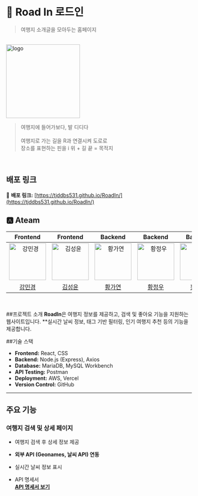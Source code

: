 # 🛫 Road In 로드인
> 여행지 소개글을 모아두는 홈페이지

<br>

<img src="https://github.com/user-attachments/assets/14a66e0b-c944-42db-840a-20ee8938a720" width=200px alt="logo"/>

> 여행지에 들어가보다, 발 디디다<br><br>
여행지로 가는 길을 R과 연결시켜 도로로<br>
장소를 표현하는 핀을 i 위 + 길 끝 = 목적지<br>

<br>

## 배포 링크
🔗 **배포 링크:** [https://tjddbs531.github.io/RoadIn/](https://tjddbs531.github.io/RoadIn/)

## 🅰️ Ateam
| Frontend | Frontend | Backend | Backend | Backend |
| :-----: | :-----: | :------: | :------: | :------: |
| <img src="https://avatars.githubusercontent.com/u/109705781?v=4" width=100px alt="강민경"/> | <img src="https://avatars.githubusercontent.com/u/86221268?v=4" width=100px alt="김성윤"/> | <img src="https://avatars.githubusercontent.com/u/195740930?v=4" width=100px alt="황가연"/> | <img src="https://avatars.githubusercontent.com/u/108311766?v=4" width=100px alt="황정우"/> | <img src="https://avatars.githubusercontent.com/u/177294056?v=4" width=100px alt="황지은"/> |
| [강민경](https://github.com/mingyeong0210)|[김성윤](https://github.com/tjddbs531)|[황가연](https://github.com/hwanga12)|[황정우](https://github.com/Tory99)|[황지은](https://github.com/HwangJieun03)|

<br>

##프로젝트 소개
**RoadIn**은 여행지 정보를 제공하고, 검색 및 좋아요 기능을 지원하는 웹사이트입니다. 
**실시간 날씨 정보, 태그 기반 필터링, 인기 여행지 추천 등의 기능을 제공합니다.

##기술 스택
- **Frontend:** React, CSS  
- **Backend:** Node.js (Express), Axios  
- **Database:** MariaDB, MySQL Workbench  
- **API Testing:** Postman  
- **Deployment:** AWS, Vercel  
- **Version Control:** GitHub  

---

## 주요 기능
### 여행지 검색 및 상세 페이지
- 여행지 검색 후 상세 정보 제공  
- **외부 API (Geonames, 날씨 API) 연동**  
- 실시간 날씨 정보 표시

- API 명세서  
  **[API 명세서 보기](https://docs.google.com/spreadsheets/d/14vcNJZXsGkkZ6UgzIywA7xleaS_mST00FVMeWjPx6Gs/edit?usp=sharing)**

